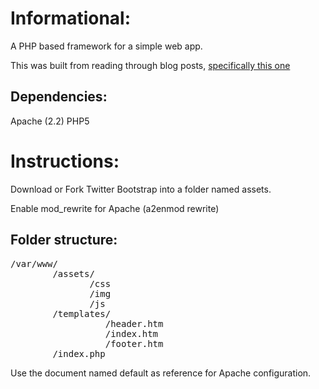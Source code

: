 Informational:
==============

A PHP based framework for a simple web app.

This was built from reading through blog posts, [specifically this one](http://www.dreamincode.net/forums/topic/242835-creating-a-simple-dynamic-website-with-php/)

Dependencies:
-------------
Apache (2.2)
PHP5


Instructions:
=============
Download or Fork Twitter Bootstrap into a folder named assets.

Enable mod_rewrite for Apache (a2enmod rewrite)

Folder structure:
-----------------
<pre>
/var/www/
        /assets/
               /css
               /img
               /js
        /templates/
                  /header.htm
                  /index.htm
                  /footer.htm
        /index.php
</pre>

Use the document named default as reference for Apache configuration.
